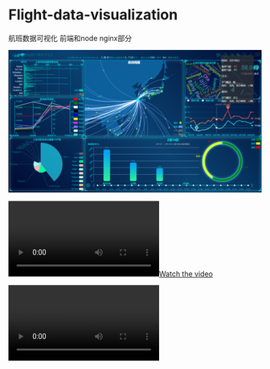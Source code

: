 # Flight-data-visualization
航班数据可视化 前端和node nginx部分

![image](./第一屏.png)

[![Watch the video](./1分半星云航班数据可视化介绍视频.mp4)](./1分半星云航班数据可视化介绍视频.mp4)

<video  src=./1分半星云航班数据可视化介绍视频.mp4/>
